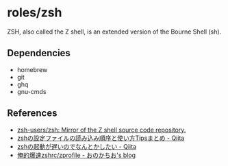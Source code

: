 # roles/zsh
ZSH, also called the Z shell, is an extended version of the Bourne Shell (sh).



## Dependencies
- homebrew
- git
- ghq
- gnu-cmds



## References
- [zsh-users/zsh: Mirror of the Z shell source code repository.](https://github.com/zsh-users/zsh)
- [zshの設定ファイルの読み込み順序と使い方Tipsまとめ - Qiita](https://qiita.com/muran001/items/7b104d33f5ea3f75353f)
- [zshの起動が遅いのでなんとかしたい - Qiita](https://qiita.com/vintersnow/items/7343b9bf60ea468a4180)
- [俺的爆速zshrc/zprofile - おのかちお's blog](https://blog.katio.net/page/2ffdedfbeb0867ac6b55)

